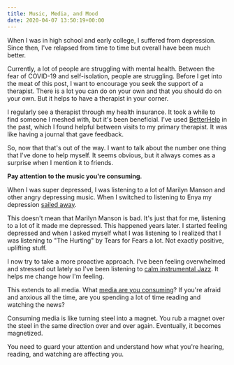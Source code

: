 ```yaml
---
title: Music, Media, and Mood
date: 2020-04-07 13:50:19+00:00
---
```


When I was in high school and early college, I suffered from depression. Since then, I've relapsed from time to time but overall have been much better.

Currently, a lot of people are struggling with mental health. Between the fear of COVID-19 and self-isolation, people are struggling. Before I get into the meat of this post, I want to encourage you seek the support of a therapist.  There is a lot you can do on your own and that you should do on your own. But it helps to have a therapist in your corner.

I regularly see a therapist through my health insurance. It took a while to find someone I meshed with, but it's been beneficial. I've used [BetterHelp](https://www.betterhelp.com/) in the past, which I found helpful between visits to my primary therapist. It was like having a journal that gave feedback.

So, now that that's out of the way. I want to talk about the number one thing that I've done to help myself. It seems obvious, but it always comes as a surprise when I mention it to friends.

**Pay attention to the music you're consuming.**

When I was super depressed, I was listening to a lot of Marilyn Manson and other angry depressing music. When I switched to listening to Enya my depression [sailed away](https://youtu.be/LTrk4X9ACtw).

This doesn't mean that Marilyn Manson is bad. It's just that for me, listening to a lot of it made me depressed. This happened years later. I started feeling depressed and when I asked myself what I was listening to I realized that I was listening to "The Hurting" by Tears for Fears a lot.  Not exactly positive, uplifting stuff.

I now try to take a more proactive approach. I've been feeling overwhelmed and stressed out lately so I've been listening to [calm instrumental Jazz](https://youtu.be/QFoapxPvZy4). It helps me change how I'm feeling.

This extends to all media. What [media are you consuming](https://en.wikipedia.org/wiki/Tiger_King:_Murder,_Mayhem_and_Madness)? If you're afraid and anxious all the time, are you spending a lot of time reading and watching the news?

Consuming media is like turning steel into a magnet. You rub a magnet over the steel in the same direction over and over again. Eventually, it becomes magnetized.

You need to guard your attention and understand how what you're hearing, reading, and watching are affecting you.
